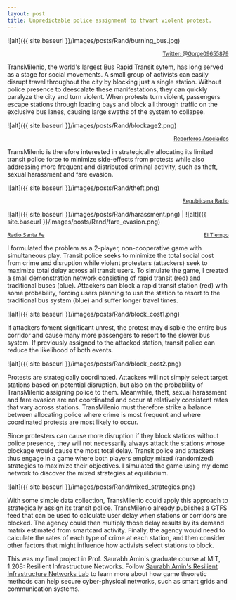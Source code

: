 ```yaml
---
layout: post
title: Unpredictable police assignment to thwart violent protest.
---
```


![alt]({{ site.baseurl }}/images/posts/Rand/burning_bus.jpg) 
<div style="text-align:right">
  <a style="font-size:12px" href="https://www.semana.com/nacion/articulo/estaciones-de-transmilenio-que-permanecen-cerradas-tras-incendio-de-buses/702433/">Twitter: @Gorge09655879</a>
</div>

TransMilenio, the world's largest Bus Rapid Transit sytem, has long served as a stage for social movements. A small group of activists can easily disrupt travel throughout the city by blocking just a single station. Without police presence to deescalate these manifestations, they can quickly paralyze the city and turn violent. When protests turn violent, passengers escape stations through loading bays and block all through traffic on the exclusive bus lanes, causing large swaths of the system to collapse.

![alt]({{ site.baseurl }}/images/posts/Rand/blockage2.png) 
<div style="text-align:right">
  <a style="font-size:12px" href="https://www.reporterosasociados.com.co/2016/02/bloqueos-en-el-sur-son-de-saboteadores-profesionales-dice-penalosa/">Reporteros Asociados</a>
</div>

TransMilenio is therefore interested in strategically allocating its limited transit police force to minimize side-effects from protests while also addressing more frequent and distributed criminal activity, such as theft, sexual harassment and fare evasion. 

![alt]({{ site.baseurl }}/images/posts/Rand/theft.png) 
<div style="text-align:right">
  <a style="font-size:12px" href="http://republicanaradio.com/ultimas-noticias/nuevo-robo-estaciones-transmilenio/">Republicana Radio</a>
</div>

![alt]({{ site.baseurl }}/images/posts/Rand/harassment.png) | ![alt]({{ site.baseurl }}/images/posts/Rand/fare_evasion.png) 

<div style="text-align:left">
  <a style="font-size:12px" href="http://www.radiosantafe.com/2016/11/08/176-detenidos-por-acoso-a-mujeres-en-buses-de-trasmilenio-en-lo-recorrido-del-ano/">Radio Santa Fe</a>
    <span style="float:right">
        <a style="font-size:12px" href="https://www.eltiempo.com/archivo/documento/CMS-14639861">El Tiempo</a>
    </span>
</div>

I formulated the problem as a 2-player, non-cooperative game with simultaneous play. Transit police seeks to minimize the total social cost from crime and disruption while violent protesters (attackers) seek to maximize total delay across all transit users. To simulate the game, I created a small demonstration network consisting of rapid transit (red) and traditional buses (blue). Attackers can block a rapid transit station (red) with some probability, forcing users planning to use the station to resort to the traditional bus system (blue) and suffer longer travel times.

![alt]({{ site.baseurl }}/images/posts/Rand/block_cost1.png) 

If attackers foment significant unrest, the protest may disable the entire bus corridor and cause many more passengers to resort to the slower bus system. If previously assigned to the attacked station, transit police can reduce the likelihood of both events. 

![alt]({{ site.baseurl }}/images/posts/Rand/block_cost2.png) 

Protests are strategically coordinated. Attackers will not simply select target stations based on potential disruption, but also on the probability of TransMilenio assigning police to them. Meanwhile, theft, sexual harassment and fare evasion are not coordinated and occur at relatively consistent rates that vary across stations. TransMilenio must therefore strike a balance between allocating police where crime is most frequent and where coordinated protests are most likely to occur. 

Since protesters can cause more disruption if they block stations without police presence, they will not necessarily always attack the stations whose blockage would cause the most total delay. Transit police and attackers thus engage in a game where both players employ mixed (randomized) strategies to maximize their objectives. I simulated the game using my demo network to discover the mixed strategies at equilibrium. 

![alt]({{ site.baseurl }}/images/posts/Rand/mixed_strategies.png) 

With some simple data collection, TransMilenio could apply this approach to strategically assign its transit police. TransMilenio already publishes a GTFS feed that can be used to calculate user delay when stations or corridors are blocked. The agency could then multiply those delay results by its demand matrix estimated from smartcard activity. Finally, the agency would need to calculate the rates of each type of crime at each station, and then consider other factors that might influence how activists select stations to block. 

This was my final project in Prof. Saurabh Amin's graduate course at MIT, 1.208: Resilient Infrastructure Networks. Follow [Saurabh Amin's Resilient Infrastructure Networks Lab](https://resil.mit.edu/saurabh-amin) to learn more about how game theoretic methods can help secure cyber-physical networks, such as smart grids and communication systems. 
